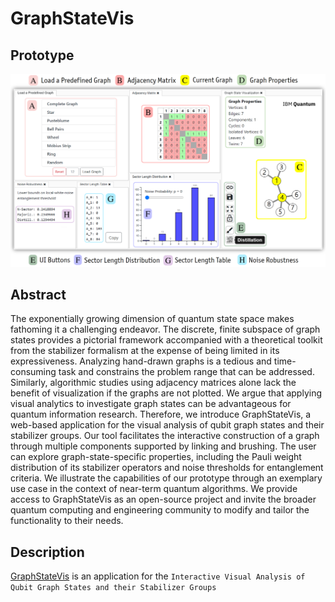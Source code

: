 # GraphStateVis

## Prototype

[![GraphStateVis](https://github.com/GraphStateVis/app/blob/main/figures/graphstatevis_components.png?raw=true)](https://graphstatevis.github.io/app)

## Abstract

The exponentially growing dimension of quantum state space makes fathoming it a challenging endeavor.
The discrete, finite subspace of graph states provides a pictorial framework accompanied with a theoretical toolkit from the stabilizer formalism at the expense of being limited in its expressiveness. Analyzing hand-drawn graphs is a tedious and time-consuming task and constrains the problem range that can be addressed.
Similarly, algorithmic studies using adjacency matrices alone lack the benefit of visualization if the graphs are not plotted. 
We argue that applying visual analytics to investigate graph states can be advantageous for quantum information research.
Therefore, we introduce GraphStateVis, a web-based application for the visual analysis of qubit graph states and their stabilizer groups.
Our tool facilitates the interactive construction of a graph through multiple components supported by linking and brushing.
The user can explore graph-state-specific properties, including the Pauli weight distribution of its stabilizer operators and noise thresholds for entanglement criteria.
We illustrate the capabilities of our prototype through an exemplary use case in the context of near-term quantum algorithms. 
We provide access to GraphStateVis as an open-source project and invite the broader quantum computing and engineering community to modify and tailor the functionality to their needs.

## Description

[GraphStateVis](https://graphstatevis.github.io/app) is an application for the `Interactive Visual Analysis of Qubit Graph States and their Stabilizer Groups`

